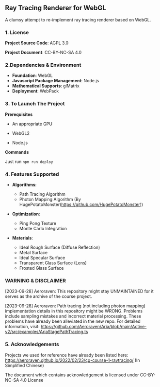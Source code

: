 ## Ray Tracing Renderer for WebGL

A clumsy attempt to re-implement ray tracing renderer based on WebGL. 


### 1. License
**Project Source Code**: AGPL 3.0

**Project Document**:  CC-BY-NC-SA 4.0


### 2.Dependencies & Environment

- **Foundation**: WebGL
- **Javascript Package Management**: Node.js 
- **Mathematical Supports**: glMatrix
- **Deployment**: WebPack


### 3. To Launch The Project

**Prerequisites**

- An appropriate GPU

- WebGL2
- Node.js

**Commands**

Just run `npm run deploy`



### 4. Features Supported

- **Algorithms**:
  - Path Tracing Algorithm
  - Photon Mapping Algorithm (By HugePotatoMonster(https://github.com/HugePotatoMonster))

- **Optimization**:
  - Ping Pong Texture
  - Monte Carlo Integration
  
- **Materials**:
  - Ideal Rough Surface (Diffuse Reflection)
  - Metal Surface
  - Ideal Specular Surface
  - Transparent Glass Surface (Lens)
  - Frosted Glass Surface


### WARNING & DISCLAIMER
[2023-09-28] Aeroraven: This repository might stay UNMAINTAINED for it serves as the archive of the course project.

[2023-09-28] Aeroraven: Path tracing (not including photon mapping) implementation details in this repository might be WRONG. Problems include sampling mistakes and incorrect material processing. These problems have already been alleviated in the new repo. For detailed information, visit: https://github.com/Aeroraven/Aria/blob/main/Active-v2/src/examples/AriaStagePathTracing.ts


### 5. Acknowledgements

Projects we used for reference have already been listed here: https://aeroraven.github.io/2022/02/23/cg-course-1-raytracing/ (In Simplified Chinese)

The document which contains acknowledgement is licensed under CC-BY-NC-SA 4.0 License
